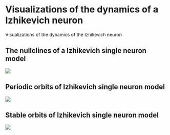 # Visualizations of the dynamics of a Izhikevich neuron
Visualizations of the dynamics of the Izhikevich neuron

## The nullclines of a Izhikevich single neuron model
![](izhikevich_visualization/nullclines.png)

## Periodic orbits of Izhikevich single neuron model
![](izhikevich_visualization/periodic.png)

## Stable orbits of Izhikevich single neuron model
![](izhikevich_visualization/stabile.png)

